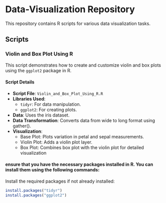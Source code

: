 # Data-Visualization Repository

This repository contains R scripts for various data visualization tasks.

## Scripts

### Violin and Box Plot Using R

This script demonstrates how to create and customize violin and box plots using the `ggplot2` package in R.

#### Script Details

- **Script File**: `Violin_and_Box_Plot_Using_R.R`
- **Libraries Used**:
  - `tidyr`: For data manipulation.
  - `ggplot2`: For creating plots.
- **Data**: Uses the iris dataset.
- **Data Transformation**: Converts data from wide to long format using gather().
- **Visualization**:
  - Base Plot: Plots variation in petal and sepal measurements.
  - Violin Plot: Adds a violin plot layer.
  - Box Plot: Combines box plot with the violin plot for detailed visualization

#### ensure that you have the necessary packages installed in R. You can install them using the following commands:
Install the required packages if not already installed:
   ```r
   install.packages("tidyr")
   install.packages("ggplot2")
```


